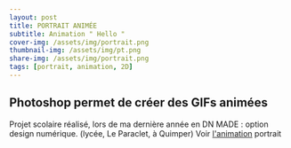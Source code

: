 ```yaml
---
layout: post
title: PORTRAIT ANIMÉE
subtitle: Animation " Hello "
cover-img: /assets/img/portrait.png
thumbnail-img: /assets/img/pt.png
share-img: /assets/img/portrait.png
tags: [portrait, animation, 2D]
---
```


## Photoshop permet de créer des GIFs animées
Projet scolaire réalisé, lors de ma dernière année en DN MADE : option design numérique. (lycée, Le Paraclet, à Quimper)
Voir [l'animation](https://drive.google.com/file/d/15Cyo1NolqS7bGtvZ6V5M350NkSz-t5Xk/view?usp=share_link) portrait
